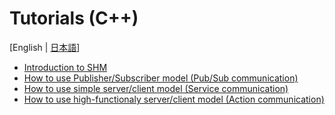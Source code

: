 # Tutorials (C++)
[English | [日本語](docs_jp/md_manual_tutorials_jp.html)]

- [Introduction to SHM](md_manual_tutorials_introduction_en.html)
- [How to use Publisher/Subscriber model (Pub/Sub communication)](md_manual_tutorials_shm_pub_sub_en.html)
- [How to use simple server/client model (Service communication)](md_manual_tutorials_shm_service_en.html)
- [How to use high-functionaly server/client model (Action communication)](md_manual_tutorials_shm_action_en.html)